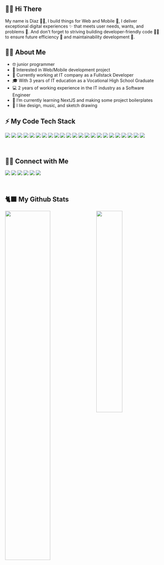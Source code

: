 ## 👋🏼 Hi There

My name is Diaz 👦🏻, I build things for Web and Mobile 📱, I deliver exceptional digital experiences ✨ that meets user needs, wants, and problems 👥. And don't forget to striving building developer-friendly code 👌🏻 to ensure future efficiency 🔮 and maintainability development 🚧.

## 👨‍💻 About Me

- 🤓 junior programmer
- 🧐 Interested in Web/Mobile development project
- 💼 Currently working at IT company as a Fullstack Developer
- 🎓 With 3 years of IT education as a Vocational High School Graduate
- 💻 2 years of working experience in the IT industry as a Software Engineer
- 🌱 I’m currently learning NextJS and making some project boilerplates
- 💞️ I like design, music, and sketch drawing

## ⚡ My Code Tech Stack

<p>
<img src="https://img.shields.io/badge/-JavaScript-f7df1e?style=flat-square&logo=javascript&logoColor=black" />
<img src="https://img.shields.io/badge/-TypeScript-3178c8?style=flat-square&logo=typescript&logoColor=white" />
<img src="https://img.shields.io/badge/-NextJS-white?style=flat-square&logo=next.js&logoColor=black" />
<img src="https://img.shields.io/badge/-React-60d8f9?style=flat-square&logo=react&logoColor=black" />
<img src="https://img.shields.io/badge/-Tailwind-06b2cf?style=flat-square&logo=tailwindcss&logoColor=white" />
<img src="https://img.shields.io/badge/-Bootstrap-7952b3?style=flat-square&logo=bootstrap&logoColor=white" />
<img src="https://img.shields.io/badge/-Flutter-5bc3ef?style=flat-square&logo=flutter&logoColor=white" />
<img src="https://img.shields.io/badge/-Csharp-651f77?style=flat-square&logo=csharp&logoColor=white" />
<img src="https://img.shields.io/badge/-Kotlin-7f52ff?style=flat-square&logo=kotlin&logoColor=white" />
<img src="https://img.shields.io/badge/-Android%20Studio-3ddc84?style=flat-square&logo=androidstudio&logoColor=white" />
<img src="https://img.shields.io/badge/-Python-3776ab?style=flat-square&logo=python&logoColor=white" />
<img src="https://img.shields.io/badge/-Express-black?style=flat-square&logo=express&logoColor=white" />
<img src="https://img.shields.io/badge/-NestJS-d9224C?style=flat-square&logo=nestjs&logoColor=white" />
<img src="https://img.shields.io/badge/-PostgreSQL-2f4983?style=flat-square&logo=postgresql&logoColor=white" />
<img src="https://img.shields.io/badge/-MySql-31526b?style=flat-square&logo=mysql&logoColor=white" />
<img src="https://img.shields.io/badge/-MongoDB-47a24b?style=flat-square&logo=mongodb&logoColor=white" />
<img src="https://img.shields.io/badge/-VS%20Code-24aaed?style=flat-square&logo=visualstudiocode" />
<img src="https://img.shields.io/badge/-Visual%20Studio-a175d7?style=flat-square&logo=visualstudio" />
<img src="https://img.shields.io/badge/-Figma-8b35d0?style=flat-square&logo=figma&logoColor=white" />
<img src="https://img.shields.io/badge/-Git-ec4f31?style=flat-square&logo=git&logoColor=white" />
<img src="https://img.shields.io/badge/-Github-black?style=flat-square&logo=github" />
<img src="https://img.shields.io/badge/-Gitlab-e24529?style=flat-square&logo=gitlab&logoColor=white" />
<img src="https://img.shields.io/badge/-Vercel-black?style=flat-square&logo=vercel" />
</p>

<br />

## 🤝🏼 Connect with Me

<a target="_blank" href="https://dzco.netlify.app"><img src="https://img.shields.io/badge/portfolio-black.svg?style=for-the-badge&logo=vercel&logoColor=white"/></a>
<a target="_blank" href="mailto:diazz.developer@gmail.com?subject=[GitHub]%20Hi%20Diazz!%20🔥"><img src="https://img.shields.io/badge/e‑mail-D14836.svg?style=for-the-badge&logo=GMail&logoColor=white"/></a>
<a target="_blank" href="https://www.linkedin.com/in/diaz-adriansyah"><img src="https://img.shields.io/badge/linkedin-0077B5.svg?style=for-the-badge&logo=linkedin&logoColor=white"/></a>
<a target="_blank" href="https://www.fiverr.com/diaz_adrianz"><img src="https://img.shields.io/badge/fiverr-00ac1d.svg?style=for-the-badge&logo=fiverr&logoColor=white"/></a>
<a target="_blank" href="https://instagram.com/zaid.jsx"><img src="https://img.shields.io/badge/main%20instagram-E4405F.svg?style=for-the-badge&logo=instagram&logoColor=white"/></a>
<a target="_blank" href="https://instagram.com/chocoding.in"><img src="https://img.shields.io/badge/project%20instagram-E4405F.svg?style=for-the-badge&logo=instagram&logoColor=white"/></a>

<br/>

## 🐈‍⬛ My Github Stats

<img align='left' width="54%" src="https://github-readme-stats.vercel.app/api?username=Diaz-adrianz&show_icons=true&include_all_commits=true&theme=radical" />

<img align='right' width="41%" src="https://github-readme-stats.vercel.app/api/top-langs/?username=Diaz-adrianz&layout=compact&theme=radical" />
